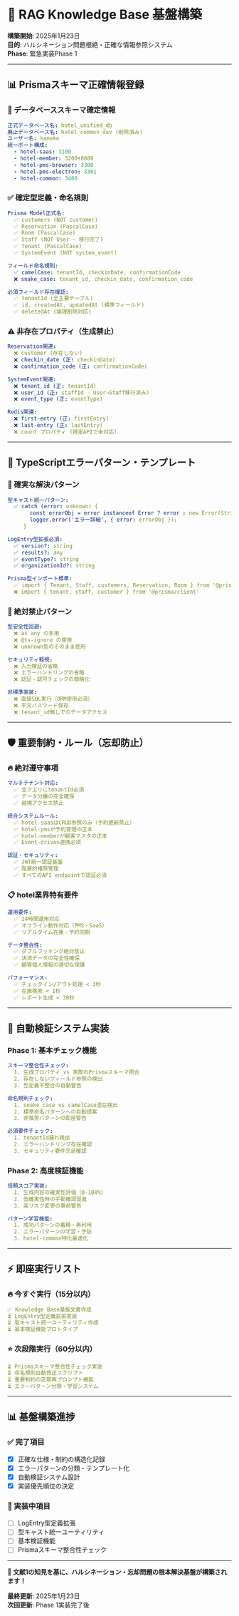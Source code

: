 # 🧠 RAG Knowledge Base 基盤構築

**構築開始**: 2025年1月23日  
**目的**: ハルシネーション問題根絶・正確な情報参照システム  
**Phase**: 緊急実装Phase 1

---

## 📊 **Prismaスキーマ正確情報登録**

### **🎯 データベーススキーマ確定情報**
```yaml
正式データベース名: hotel_unified_db
廃止データベース名: hotel_common_dev (削除済み)
ユーザー名: kaneko
統一ポート構成:
  - hotel-saas: 3100
  - hotel-member: 3200+8080  
  - hotel-pms-browser: 3300
  - hotel-pms-electron: 3301
  - hotel-common: 3400
```

### **✅ 確定型定義・命名規則**
```yaml
Prisma Model正式名:
  ✅ customers (NOT customer)
  ✅ Reservation (PascalCase)
  ✅ Room (PascalCase)
  ✅ Staff (NOT User - 移行完了)
  ✅ Tenant (PascalCase)
  ✅ SystemEvent (NOT system_event)

フィールド命名規則:
  ✅ camelCase: tenantId, checkinDate, confirmationCode
  ❌ snake_case: tenant_id, checkin_date, confirmation_code

必須フィールド存在確認:
  ✅ tenantId (全主要テーブル)
  ✅ id, createdAt, updatedAt (標準フィールド)
  ✅ deletedAt (論理削除対応)
```

### **⚠️ 非存在プロパティ（生成禁止）**
```yaml
Reservation関連:
  ❌ customer (存在しない)
  ❌ checkin_date (正: checkinDate)
  ❌ confirmation_code (正: confirmationCode)

SystemEvent関連:
  ❌ tenant_id (正: tenantId)
  ❌ user_id (正: staffId - User→Staff移行済み)
  ❌ event_type (正: eventType)

Redis関連:
  ❌ first-entry (正: firstEntry)
  ❌ last-entry (正: lastEntry)
  ❌ count プロパティ (特定APIで未対応)
```

---

## 🔧 **TypeScriptエラーパターン・テンプレート**

### **🎯 確実な解決パターン**
```yaml
型キャスト統一パターン:
  ✅ catch (error: unknown) {
       const errorObj = error instanceof Error ? error : new Error(String(error));
       logger.error('エラー詳細', { error: errorObj });
     }

LogEntry型拡張必須:
  ✅ version?: string
  ✅ results?: any  
  ✅ eventType?: string
  ✅ organizationId?: string

Prisma型インポート標準:
  ✅ import { Tenant, Staff, customers, Reservation, Room } from '@prisma/client'
  ❌ import { tenant, staff, customer } from '@prisma/client'
```

### **🚨 絶対禁止パターン**
```yaml
型安全性回避:
  ❌ as any の多用
  ❌ @ts-ignore の使用
  ❌ unknown型のそのまま使用

セキュリティ軽視:
  ❌ 入力検証の省略
  ❌ エラーハンドリングの省略
  ❌ 認証・認可チェックの簡略化

非標準実装:
  ❌ 直接SQL実行（ORM使用必須）
  ❌ 平文パスワード保存
  ❌ tenant_id無しでのデータアクセス
```

---

## 🛡️ **重要制約・ルール（忘却防止）**

### **🔥 絶対遵守事項**
```yaml
マルチテナント対応:
  ✅ 全クエリにtenantId必須
  ✅ データ分離の完全確保
  ✅ 越境アクセス禁止

統合システムルール:
  ✅ hotel-saasはCRUD参照のみ（予約更新禁止）
  ✅ hotel-pmsが予約管理の正本
  ✅ hotel-memberが顧客マスタの正本
  ✅ Event-driven連携必須

認証・セキュリティ:
  ✅ JWT統一認証基盤
  ✅ 階層的権限管理
  ✅ すべてのAPI endpointで認証必須
```

### **📋 hotel業界特有要件**
```yaml
運用要件:
  ✅ 24時間運用対応
  ✅ オフライン動作対応（PMS・SaaS）
  ✅ リアルタイム在庫・予約同期

データ整合性:
  ✅ ダブルブッキング絶対禁止
  ✅ 決済データの完全性確保
  ✅ 顧客個人情報の適切な保護

パフォーマンス:
  ✅ チェックイン/アウト処理 < 3秒
  ✅ 在庫検索 < 1秒
  ✅ レポート生成 < 30秒
```

---

## 🎯 **自動検証システム実装**

### **Phase 1: 基本チェック機能**
```yaml
スキーマ整合性チェック:
  1. 生成プロパティ vs 実際のPrismaスキーマ照合
  2. 存在しないフィールド参照の検出
  3. 型定義不整合の自動警告

命名規則チェック:
  1. snake_case vs camelCase混在検出
  2. 標準命名パターンへの自動提案
  3. 非推奨パターンの即座警告

必須要件チェック:
  1. tenantId漏れ検出
  2. エラーハンドリング存在確認  
  3. セキュリティ要件充足確認
```

### **Phase 2: 高度検証機能**
```yaml
信頼スコア実装:
  1. 生成内容の確実性評価（0-100%）
  2. 低確実性時の手動確認促進
  3. 高リスク変更の事前警告

パターン学習機能:
  1. 成功パターンの蓄積・再利用
  2. エラーパターンの学習・予防
  3. hotel-common特化最適化
```

---

## ⚡ **即座実行リスト**

### **🔥 今すぐ実行（15分以内）**
```yaml
✅ Knowledge Base基盤文書作成
⏳ LogEntry型定義拡張実装
⏳ 型キャスト統一ユーティリティ作成
⏳ 基本検証機能プロトタイプ
```

### **⭐ 次段階実行（60分以内）**
```yaml
⏳ Prismaスキーマ整合性チェック実装
⏳ 命名規則自動修正スクリプト
⏳ 重要制約の定期再プロンプト機能
⏳ エラーパターン分類・学習システム
```

---

## 📊 **基盤構築進捗**

### **✅ 完了項目**
- [x] 正確な仕様・制約の構造化記録
- [x] エラーパターンの分類・テンプレート化
- [x] 自動検証システム設計
- [x] 実装優先順位の決定

### **🔄 実装中項目**
- [ ] LogEntry型定義拡張
- [ ] 型キャスト統一ユーティリティ
- [ ] 基本検証機能
- [ ] Prismaスキーマ整合性チェック

---

**🎯 文献1の知見を基に、ハルシネーション・忘却問題の根本解決基盤が構築されます！**

**最終更新**: 2025年1月23日  
**次回更新**: Phase 1実装完了後 